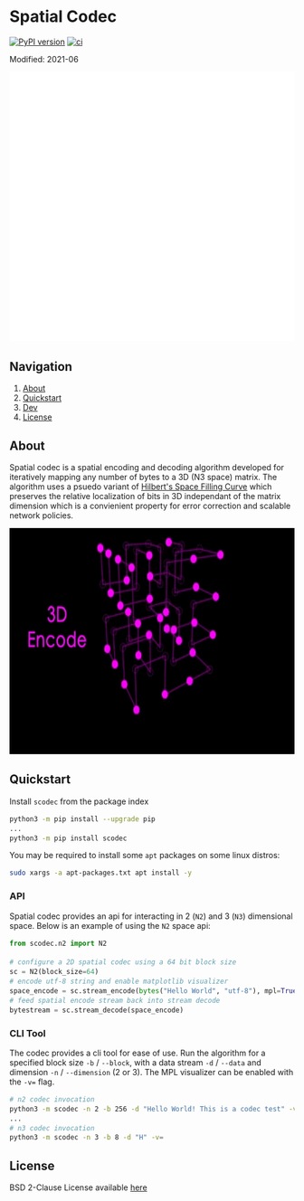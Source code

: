 # Spatial Codec
[![PyPI version](https://badge.fury.io/py/scodec.svg)](https://badge.fury.io/py/scodec)
[![ci](https://github.com/LEAP-Systems/spatial-codec/actions/workflows/ci.yaml/badge.svg?branch=master)](https://github.com/LEAP-Systems/spatial-codec/actions/workflows/ci.yaml)

Modified: 2021-06

<p align="center">
  <img src="docs/img/LEAP_INS_WHITE.png"/>
</p>

## Navigation
  1. [About](#about)
  2. [Quickstart](#quickstart)
  3. [Dev](#dev)
  4. [License](#license)

## About
Spatial codec is a spatial encoding and decoding algorithm developed for iteratively mapping any number of bytes to a 3D (N3 space) matrix. The algorithm uses a psuedo variant of [Hilbert's Space Filling Curve](https://en.wikipedia.org/wiki/Hilbert_curve) which preserves the relative localization of bits in 3D independant of the matrix dimension which is a convienient property for error correction and scalable network policies.

<p align="center">
  <img src="/docs/img/Codec.gif" width="700" height="400"/>
</p>


## Quickstart
Install `scodec` from the package index
```bash
python3 -m pip install --upgrade pip
...
python3 -m pip install scodec
```

You may be required to install some `apt` packages on some linux distros:
```bash
sudo xargs -a apt-packages.txt apt install -y
```
### API
Spatial codec provides an api for interacting in 2 (`N2`) and 3 (`N3`) dimensional space. Below is an example of using the `N2` space api:
```python
from scodec.n2 import N2

# configure a 2D spatial codec using a 64 bit block size
sc = N2(block_size=64)
# encode utf-8 string and enable matplotlib visualizer
space_encode = sc.stream_encode(bytes("Hello World", "utf-8"), mpl=True)
# feed spatial encode stream back into stream decode
bytestream = sc.stream_decode(space_encode)
```

### CLI Tool
The codec provides a cli tool for ease of use. Run the algorithm for a specified block size `-b` / `--block`, with a data stream `-d` / `--data` and dimension `-n` / `--dimension` (2 or 3). The MPL visualizer can be enabled with the `-v=` flag.
```bash
# n2 codec invocation
python3 -m scodec -n 2 -b 256 -d "Hello World! This is a codec test" -v=
...
# n3 codec invocation 
python3 -m scodec -n 3 -b 8 -d "H" -v=
```

## License
BSD 2-Clause License available [here](LICENSE)
